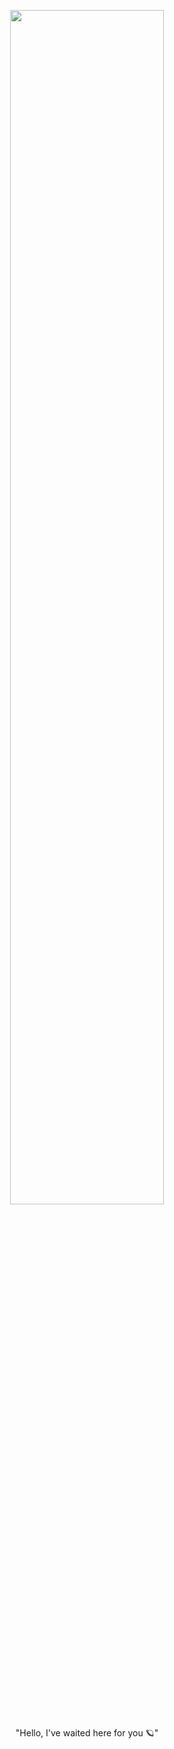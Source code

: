 <p align="center" width="100%"">
  <img width="70%" src="https://media1.tenor.com/m/YV1LR_Vx0bIAAAAC/dario-dario-moccia.gif" /><br><br>
  <text align="center">"Hello, I've waited here for you 🪐"</text>
</p>
